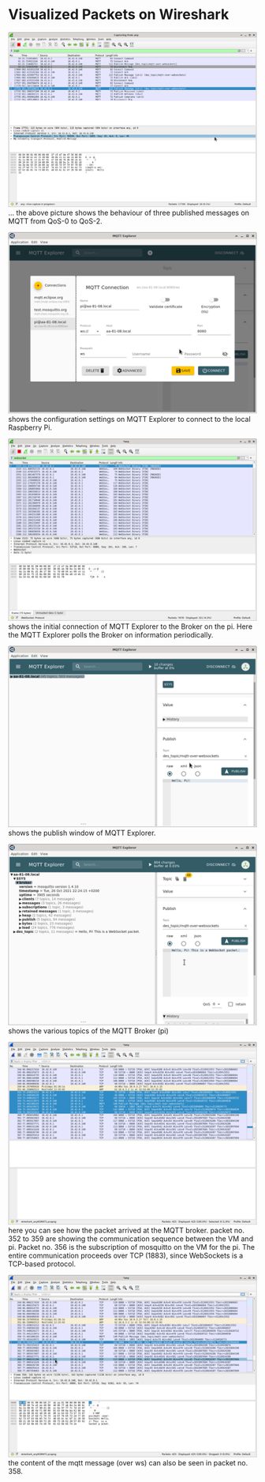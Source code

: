 # Visualized Packets on Wireshark
![Wireshark UI showing capture of MQTT packets](../screenshots/3.png?raw=true "MQTT QoS-2")
... the above picture shows the behaviour of three published messages on MQTT from QoS-0 to QoS-2.

![MQTT Explorer configuration](../screenshots/4.png?raw=true "MQTT Explorer") 
shows the configuration settings on MQTT Explorer to connect to the local Raspberry Pi.

![Wireshark UI showing capture of WS packets from MQTT Explorer](../screenshots/5.png?raw=true "WebSocket connection from MQTT Explorer") 
shows the initial connection of MQTT Explorer to the Broker on the pi. Here the MQTT Explorer polls the Broker on information periodically.

![MQTT Explorer publish settings](../screenshots/6.png?raw=true "MQTT Explorer") 
shows the publish window of MQTT Explorer.

![MQTT Explorer showing topics](../screenshots/7.png?raw=true "MQTT Explorer") 
shows the various topics of the MQTT Broker (pi)

![Wireshark UI showing capture of WebSocket packets](../screenshots/8.png?raw=true "MQTT over WebSockets") 
here you can see how the packet arrived at the MQTT broker. packet no. 352 to 359 are showing the communication sequence between the VM and pi. Packet no. 356 is the subscription of mosquitto on the VM for the pi. The entire communication proceeds over TCP (1883), since WebSockets is a TCP-based protocol.

![Wireshark UI showing capure of WebSocket packets](../screenshots/9.png?raw=true "MQTT over WebSockets") 
the content of the mqtt message (over ws) can also be seen in packet no. 358.
